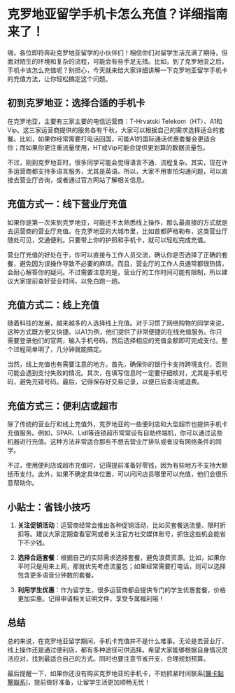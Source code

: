 # 克罗地亚留学手机卡怎么充值？详细指南来了！

嗨，各位即将奔赴克罗地亚留学的小伙伴们！相信你们对留学生活充满了期待，但面对陌生的环境和复杂的流程，可能会有些手足无措。比如，到了克罗地亚之后，手机卡该怎么充值呢？别担心，今天就来给大家详细讲解一下克罗地亚留学手机卡的充值方法，让你轻松搞定这个问题。

## 初到克罗地亚：选择合适的手机卡

在克罗地亚，主要有三家主要的电信运营商：T-Hrvatski Telekom（HT）、A1和Vip。这三家运营商提供的服务各有千秋，大家可以根据自己的需求选择适合的套餐。比如，如果你经常需要打电话回国，可能A1的国际通话优惠套餐会更适合你；而如果你更注重流量使用，HT或Vip可能会提供更划算的数据流量包。

不过，刚到克罗地亚时，很多同学可能会觉得语言不通、流程复杂。其实，现在许多运营商都支持多语言服务，尤其是英语。所以，大家不用害怕沟通问题，可以直接去营业厅咨询，或者通过官方网站了解相关信息。

## 充值方式一：线下营业厅充值

如果你是第一次来到克罗地亚，可能还不太熟悉线上操作，那么最直接的方式就是去运营商的营业厅充值。在克罗地亚的大城市里，比如首都萨格勒布，这类营业厅随处可见，交通便利。只要带上你的护照和手机卡，就可以轻松完成充值。

营业厅充值的好处在于，你可以直接与工作人员交流，确认你是否选择了正确的套餐，避免因为误操作导致不必要的麻烦。而且，营业厅的工作人员通常都很热情，会耐心解答你的疑问。不过需要注意的是，营业厅的工作时间可能有限制，所以建议大家提前查好营业时间，以免白跑一趟。

## 充值方式二：线上充值

随着科技的发展，越来越多的人选择线上充值。对于习惯了网络购物的同学来说，这种方式既方便又快捷。以A1为例，他们提供了非常便捷的在线充值服务。你只需要登录他们的官网，输入手机号码，然后选择相应的充值金额即可完成支付。整个过程简单明了，几分钟就能搞定。

当然，线上充值也有需要注意的地方。首先，确保你的银行卡支持跨境支付，否则可能会遇到支付失败的情况。其次，在填写信息时一定要仔细核对，尤其是手机号码，避免充错号码。最后，记得保存好交易记录，以便日后查询或退费。

## 充值方式三：便利店或超市

除了传统的营业厅和线上充值外，克罗地亚的一些便利店和大型超市也提供手机卡充值服务。例如，SPAR、Lidl等连锁超市常常设有自助终端机，你可以通过这些机器进行充值。这种方法非常适合那些不想去营业厅排队或者没有网络条件的同学。

不过，使用便利店或超市充值时，记得提前准备好零钱，因为有些地方不支持大额纸币支付。此外，如果不确定具体位置，可以问问店员哪里可以充值，他们会很乐意帮助你。

## 小贴士：省钱小技巧

1. **关注促销活动**：运营商经常会推出各种促销活动，比如买套餐送流量、限时折扣等。建议大家定期查看官网或者关注官方社交媒体账号，抓住这些机会能省下不少钱。
   
2. **选择合适套餐**：根据自己的实际需求选择套餐，避免浪费资源。比如，如果你平时只是用来上网，那就优先考虑流量包；如果经常需要打电话，则可以选择包含更多语音分钟数的套餐。

3. **利用学生优惠**：作为留学生，很多运营商都会提供专门的学生优惠套餐，价格更加实惠。记得申请相关证明文件，享受专属福利哦！

## 总结

总的来说，在克罗地亚留学期间，手机卡充值并不是什么难事。无论是去营业厅、线上操作还是通过便利店，都有多种途径可供选择。希望大家能够根据自身情况灵活应对，找到最适合自己的方式。同时也要注意节省开支，合理规划预算。

最后提醒一下，如果你还没有购买克罗地亚的手机卡，不妨抓紧时间联系[[購卡點擊聯系](https://t.me/s/esim1088)]，提前做好准备，让留学生活更加顺畅无忧！